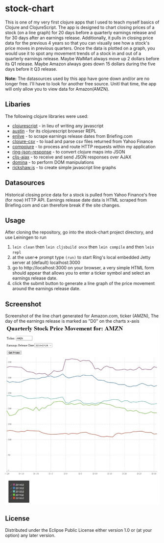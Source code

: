 # stock-chart
This is one of my very first clojure apps that I used to teach myself basics of Clojure and ClojureScript. 
The app is designed to chart closing prices of a stock (on a line graph) for 20 days before a quarterly earnings release and for 30 days
after an earnings release. Additionally, it pulls in closing price data for the previous 4 years so that you can visually
see how a stock's price moves in previous quarters. Once the data is plotted on a graph, you would use it to spot any movement trends of a stock
in and out of a quarterly earnings release. 
Maybe WalMart always move up 2 dollars before its Q1 release. Maybe Amazon always goes down 15 dollars during the five days before it Q3 release.

<b>Note:</b> The datasources used by this app have gone down and/or are no longer free. I'll have to look for another free source.
Unitl that time, the app will only allow you to view data for Amazon(AMZN). 

## Libaries
The following clojure libraries were used:
* [clojurescript](https://github.com/clojure/clojurescript) - in lieu of writing any javascript
* [austin](https://github.com/cemerick/austin) - for its clojurescript browser REPL
* [enlive](https://github.com/cgrand/enlive) - to scrape earnings release dates from Briefing.com
* [clojure-csv](https://github.com/davidsantiago/clojure-csv) - to load and parse csv files returned from Yahoo Finance
* [compojure](https://github.com/weavejester/compojure) - to process and route HTTP requests within my application
* [ring-json-response](https://github.com/weavejester/ring-json-response) - to convert clojure maps into JSON
* [cljs-ajax](https://github.com/JulianBirch/cljs-ajax) - to receive and send JSON responses over AJAX
* [domina](https://github.com/levand/domina) - to perform DOM manipulations
* [rickshaw.js](http://code.shutterstock.com/rickshaw/) - to create simple javascript line graphs

## Datasources
Historical closing price data for a stock is pulled from Yahoo Finance's free (for now) HTTP API.
Earnings release date data is HTML scraped from Briefing.com and can therefore break if the site changes.  

## Usage
After cloning the repository, go into the stock-chart project directory, and use Leiningen to run
1. ```lein clean``` then ```lein cljsbuild once``` then ```lein compile``` and then ```lein repl```
2. at the user=> prompt type ```(run)``` to start Ring's local embedded Jetty server at (default) localhost:3000
3. go to http://localhost:3000 on your browser, a very simple HTML form should appear that allows you to enter a ticker
symbol and select an earnings release date.
4. click the submit button to generate a line graph of the price movement around the earnings release date.

## Screenshot
Screenshot of the line chart generated for Amazon.com, ticker (AMZN), The day of the earnings release is marked as 
"D0" on the charts x-axis
![alt text](https://github.com/strohs/stock-chart/blob/master/Stock-Trends-Chart.jpg "Line Chart screenshot")

## License
Distributed under the Eclipse Public License either version 1.0 or (at your option) any later version.
